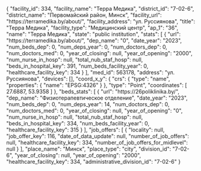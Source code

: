 {
    "facility_id": 334,
    "facility_name": "Терра Медика",
    "district_id": "7-02-6",
    "district_name": "Первомайский район, Минск",
    "facility_url": "https:\/\/terramedika.by\/about\/",
    "facility_address": "ул. Руссиянова",
    "title": "Терра Медика",
    "facility_type": "Медицинский центр",
    "ap_1": "36",
    "name": "Терра Медика",
    "state": "public institution",
    "stats": [
        {
            "url": "https:\/\/terramedika.by\/about\/",
            "dep_name": "0",
            "date_year": "2023",
            "num_beds_dep": 0,
            "num_deps_year": 0,
            "num_doctors_dep": 0,
            "num_doctors_med": 0,
            "year_of_closing": null,
            "year_of_opening": "2000",
            "num_nurse_in_hosp": null,
            "total_nub_staf_hosp": null,
            "beds_in_hospital_key": 391,
            "num_beds_facility_year": 0,
            "healthcare_facility_key": 334
        }
    ],
    "med_id": 563178,
    "address": "ул. Руссиянова",
    "devices": [],
    "coord_x_y": {
        "crs": {
            "type": "name",
            "properties": {
                "name": "EPSG:4326"
            }
        },
        "type": "Point",
        "coordinates": [
            27.6887,
            53.9358
        ]
    },
    "beds_stats": [
        {
            "url": "https:\/\/26poliklinika.by\/",
            "dep_name": "Физиотерапевтическое отделение",
            "date_year": "2023",
            "num_beds_dep": 0,
            "num_deps_year": 14,
            "num_doctors_dep": 0,
            "num_doctors_med": 0,
            "year_of_closing": null,
            "year_of_opening": "0",
            "num_nurse_in_hosp": null,
            "total_nub_staf_hosp": null,
            "beds_in_hospital_key": 334,
            "num_beds_facility_year": 0,
            "healthcare_facility_key": 315
        }
    ],
    "job_offers": [
        {
            "locality": null,
            "job_offer_key": 116,
            "date_of_data_update": null,
            "number_of_job_offers": null,
            "healthcare_facility_key": 334,
            "number_of_job_offers_for_midlevel": null
        }
    ],
    "place_name": "Минск",
    "place_type": "city",
    "division_id": "7-02-6",
    "year_of_closing": null,
    "year_of_opening": "2000",
    "healthcare_facility_key": 334,
    "administrative_division_id": "7-02-6"
}